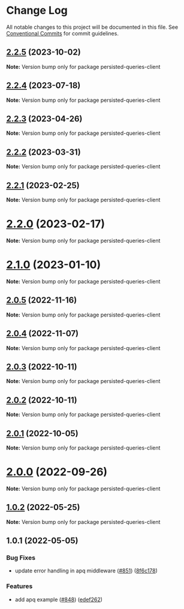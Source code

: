 # Change Log

All notable changes to this project will be documented in this file.
See [Conventional Commits](https://conventionalcommits.org) for commit guidelines.

## [2.2.5](https://github.com/nearform/graphql-hooks/compare/persisted-queries-client@2.2.4...persisted-queries-client@2.2.5) (2023-10-02)

**Note:** Version bump only for package persisted-queries-client





## [2.2.4](https://github.com/nearform/graphql-hooks/compare/persisted-queries-client@2.2.3...persisted-queries-client@2.2.4) (2023-07-18)

**Note:** Version bump only for package persisted-queries-client





## [2.2.3](https://github.com/nearform/graphql-hooks/compare/persisted-queries-client@2.2.2...persisted-queries-client@2.2.3) (2023-04-26)

**Note:** Version bump only for package persisted-queries-client





## [2.2.2](https://github.com/nearform/graphql-hooks/compare/persisted-queries-client@2.2.1...persisted-queries-client@2.2.2) (2023-03-31)

**Note:** Version bump only for package persisted-queries-client





## [2.2.1](https://github.com/nearform/graphql-hooks/compare/persisted-queries-client@2.2.0...persisted-queries-client@2.2.1) (2023-02-25)

**Note:** Version bump only for package persisted-queries-client





# [2.2.0](https://github.com/nearform/graphql-hooks/compare/persisted-queries-client@2.1.0...persisted-queries-client@2.2.0) (2023-02-17)

**Note:** Version bump only for package persisted-queries-client





# [2.1.0](https://github.com/nearform/graphql-hooks/compare/persisted-queries-client@2.0.5...persisted-queries-client@2.1.0) (2023-01-10)

**Note:** Version bump only for package persisted-queries-client

## [2.0.5](https://github.com/nearform/graphql-hooks/compare/persisted-queries-client@2.0.4...persisted-queries-client@2.0.5) (2022-11-16)

**Note:** Version bump only for package persisted-queries-client

## [2.0.4](https://github.com/nearform/graphql-hooks/compare/persisted-queries-client@2.0.3...persisted-queries-client@2.0.4) (2022-11-07)

**Note:** Version bump only for package persisted-queries-client

## [2.0.3](https://github.com/nearform/graphql-hooks/compare/persisted-queries-client@2.0.2...persisted-queries-client@2.0.3) (2022-10-11)

**Note:** Version bump only for package persisted-queries-client

## [2.0.2](https://github.com/nearform/graphql-hooks/compare/persisted-queries-client@2.0.1...persisted-queries-client@2.0.2) (2022-10-11)

**Note:** Version bump only for package persisted-queries-client

## [2.0.1](https://github.com/nearform/graphql-hooks/compare/persisted-queries-client@2.0.0...persisted-queries-client@2.0.1) (2022-10-05)

**Note:** Version bump only for package persisted-queries-client

# [2.0.0](https://github.com/nearform/graphql-hooks/compare/persisted-queries-client@1.0.2...persisted-queries-client@2.0.0) (2022-09-26)

**Note:** Version bump only for package persisted-queries-client

## [1.0.2](https://github.com/nearform/graphql-hooks/compare/persisted-queries-client@1.0.1...persisted-queries-client@1.0.2) (2022-05-25)

**Note:** Version bump only for package persisted-queries-client

## 1.0.1 (2022-05-05)

### Bug Fixes

- update error handling in apq middleware ([#851](https://github.com/nearform/graphql-hooks/issues/851)) ([8f6c178](https://github.com/nearform/graphql-hooks/commit/8f6c1787b19b9d6d93f221de2f63314ffd60ac9d))

### Features

- add apq example ([#848](https://github.com/nearform/graphql-hooks/issues/848)) ([edef262](https://github.com/nearform/graphql-hooks/commit/edef262309185d209e52e278e4e8267320fa8275))
